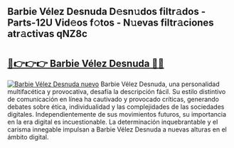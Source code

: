 ## Barbie Vélez Desnuda D𝚎sn𝚞dos filtr𝚊dos - Parts-12U Vid𝚎os f𝚘tos - N𝚞evas filtr𝚊ciones atr𝚊ctivas qNZ8c

# <h2><a href="http://mb598x.tromn.icu/?c=Barbie+V%c3%a9lez+Desnuda">🔗👉👉👉 Barbie Vélez Desnuda 🔗🔗</a></h2>

[![Barbie Vélez Desnuda nuevo](https://i.imgur.com/pEAQMta.gif)](http://mb598x.tromn.icu/?c=Barbie+V%c3%a9lez+Desnuda)
Barbie Vélez Desnuda, una personalidad multifacética y provocativa, desafía la descripción fácil. Su estilo distintivo de comunicación en línea ha cautivado y provocado críticas, generando debates sobre ética, individualidad y las complejidades de las sociedades digitales. Independientemente de sus movimientos futuros, su importancia en la era digital es incuestionable. La determinación inquebrantable y el carisma innegable impulsan a Barbie Vélez Desnuda a nuevas alturas en el ámbito digital.
